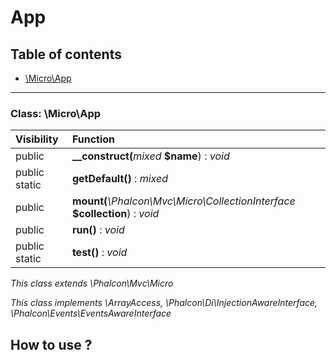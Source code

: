 # App

## Table of contents

- [\Micro\App](#class-microapp)

<hr />

### Class: \Micro\App

| Visibility | Function |
|:-----------|:---------|
| public | <strong>__construct(</strong><em>mixed</em> <strong>$name</strong>)</strong> : <em>void</em> |
| public static | <strong>getDefault()</strong> : <em>mixed</em> |
| public | <strong>mount(</strong><em>\Phalcon\Mvc\Micro\CollectionInterface</em> <strong>$collection</strong>)</strong> : <em>void</em> |
| public | <strong>run()</strong> : <em>void</em> |
| public static | <strong>test()</strong> : <em>void</em> |

*This class extends \Phalcon\Mvc\Micro*

*This class implements \ArrayAccess, \Phalcon\Di\InjectionAwareInterface, \Phalcon\Events\EventsAwareInterface*


## How to use ? 



